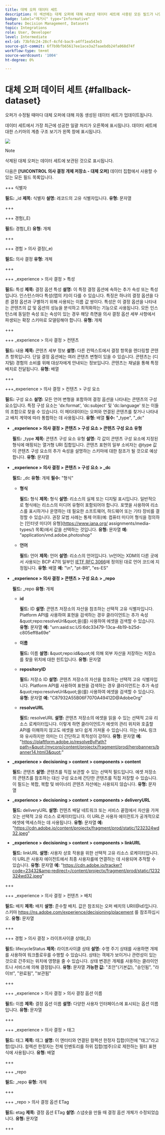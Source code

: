 ```yaml
---
title: 대체 오퍼 데이터 세트
description: 이 섹션에는 대체 오퍼에 대해 내보낸 데이터 세트에 사용된 모든 필드가 나열됩니다
badge: label="레거시" type="Informative"
feature: Decision Management, Datasets
topic: Integrations
role: User, Developer
level: Intermediate
exl-id: 73bfdc24-28cf-4cfd-bac9-a4ff1ea543e3
source-git-commit: 6f7b9bfb65617ee1ace3a2faaebdb24fa068d74f
workflow-type: tm+mt
source-wordcount: '1004'
ht-degree: 0%

---
```


# 대체 오퍼 데이터 세트 {#fallback-dataset}

오퍼가 수정될 때마다 대체 오퍼에 대해 자동 생성된 데이터 세트가 업데이트됩니다.

데이터 세트에서 가장 최근에 성공한 일괄 처리가 오른쪽에 표시됩니다. 데이터 세트에 대한 스키마의 계층 구조 보기가 왼쪽 창에 표시됩니다.

![](../assets/dataset-fallback.png)

>[!NOTE]
>
>삭제된 대체 오퍼는 데이터 세트에 보관된 것으로 표시됩니다.

다음은 **[!UICONTROL 의사 결정 개체 저장소 - 대체 오퍼]** 데이터 집합에서 사용할 수 있는 모든 필드 목록입니다.

+++ 식별자

**필드:** _id
**제목:** 식별자
**설명:** 레코드의 고유 식별자입니다.
**유형:** 문자열

+++

+++ 경험(_E)

**필드:** 경험(_E)
**유형:** 개체

+++

+++ 경험 > 의사 결정(_e)

**필드:** 의사 결정
**유형:** 개체

+++

+++ _experience > 의사 결정 > 특성

**필드:** 특성
**제목:** 결정 옵션 특성
**설명:** 이 특정 결정 옵션에 속하는 추가 속성 또는 특성입니다. 인스턴스마다 특성(맵의 키)이 다를 수 있습니다. 특징은 하나의 결정 옵션을 다른 결정 옵션과 구별하기 위해 사용되는 이름 값 쌍이다. 특성은 이 결정 옵션을 나타내는 콘텐츠의 값 및 옵션의 성능을 분석하고 최적화하는 기능으로 사용됩니다. 모든 인스턴스에 동일한 속성 또는 속성이 있는 경우 해당 측면을 의사 결정 옵션 세부 사항에서 파생되는 확장 스키마로 모델링해야 합니다.
**유형:** 개체

+++

<!--Field under Characteristics without title = additionalProperties? Desc = Value of the property. Type: string-->

+++ _experience > 의사 결정 > 컨텐츠

**필드:** 내용
**제목:** 콘텐츠 세부 정보
**설명:** 다른 컨텍스트에서 결정 항목을 렌더링할 콘텐츠 항목입니다. 단일 결정 옵션에는 여러 콘텐츠 변형이 있을 수 있습니다. 콘텐츠는 (디지털) 경험의 소비를 위해 대상자에게 안내되는 정보입니다. 콘텐츠는 채널을 통해 특정 배치로 전달됩니다.
**유형:** 배열

+++

+++_experience > 의사 결정 > 컨텐츠 > 구성 요소

**필드:** 구성 요소
**설명:** 모든 언어 변형을 포함하여 결정 옵션을 나타내는 콘텐츠의 구성 요소입니다. 특정 구성 요소는 &#39;dx:format&#39;, &#39;dc:subject&#39; 및 &#39;dc:language&#39; 또는 이들의 조합으로 찾을 수 있습니다. 이 메타데이터는 오퍼와 연결된 콘텐츠를 찾거나 나타내고 배치 계약에 따라 통합하는 데 사용됩니다.
**유형:** 배열
**필수:** &quot;_type&quot;, &quot;_dc&quot; <!--TBC?-->

* **_experience > 의사 결정 > 콘텐츠 > 구성 요소 > 콘텐츠 구성 요소 유형**

  **필드:** _type
  **제목:** 콘텐츠 구성 요소 유형
  **설명:** 각 값이 콘텐츠 구성 요소에 지정된 형식에 매핑되는 열거형 URI 집합입니다. 콘텐츠 표현의 일부 소비자는 @type 값이 콘텐츠 구성 요소의 추가 속성을 설명하는 스키마에 대한 참조가 될 것으로 예상합니다.
  **유형:** 문자열

* **_experience > 의사 결정 > 콘텐츠 > 구성 요소 > _dc**

  **필드:** _dc
  **유형:** 개체
  **필수:** &quot;형식&quot;

   * **형식**

     **필드:** 형식
     **제목:** 형식
     **설명:** 리소스의 실제 또는 디지털 표시입니다. 일반적으로 형식에는 리소스의 미디어 유형이 포함되어야 합니다. 포맷을 사용하여 리소스를 표시하거나 운영하는 데 필요한 소프트웨어, 하드웨어 또는 기타 장비를 결정할 수 있습니다. 권장 모범 사례는 통제 어휘(예: 컴퓨터 미디어 형식을 정의하는 [인터넷 미디어 유형]&#x200B;(https://www.iana.org/ assignments/media-types/) 목록)에서 값을 선택하는 것입니다.
     **유형:** 문자열
     **예:** &quot;application/vnd.adobe.photoshop&quot;

   * **언어**

     **필드:** 언어
     **제목:** 언어
     **설명:** 리소스의 언어입니다. \n언어는 XDM의 다른 곳에서 사용되는 BCP 47의 일부인 [IETF RFC 3066](https://www.ietf.org/rfc/rfc3066.txt)에 정의된 대로 언어 코드에 지정됩니다.
     **유형:** 배열
     **예:** &quot;\n&quot;, &quot;pt-BR&quot;, &quot;es-ES&quot;

* **_experience > 의사 결정 > 콘텐츠 > 구성 요소 > _repo**

  **필드:** _repo
  **유형:** 개체

   * **id**

     **필드:** ID
     **설명:** 콘텐츠 저장소의 자산을 참조하는 선택적 고유 식별자입니다. Platform API를 사용하여 표현을 검색하는 경우 클라이언트는 추가 속성 \&quot;repo:resolveUrl\&quot;을(를) 사용하여 에셋을 검색할 수 있습니다.
     **유형:** 문자열
     **예:** &quot;urn:aaid:sc:US:6dc33479-13ca-4b19-b25d-c805eff8a69e&quot;

   * **이름**

     **필드:** 이름
     **설명:** \&quot;repo:id\&quot;에 의해 외부 자산을 저장하는 저장소를 찾을 위치에 대한 힌트입니다.
     **유형:** 문자열

   * **repositoryID**

     **필드:** 저장소 ID
     **설명:** 콘텐츠 저장소의 자산을 참조하는 선택적 고유 식별자입니다. Platform API를 사용하여 표현을 검색하는 경우 클라이언트는 추가 속성 \&quot;repo:resolveUrl\&quot;을(를) 사용하여 에셋을 검색할 수 있습니다.
     **유형:** 문자열
     **예:** &quot;C87932A55B06F7070A49412D@AdobeOrg&quot;

   * **resolveURL**

     **필드:** resolveURL
     **설명:** 콘텐츠 저장소의 에셋을 읽을 수 있는 선택적 고유 리소스 로케이터입니다. 이렇게 하면 클라이언트가 에셋의 관리 위치와 호출할 API를 이해하지 않고도 에셋을 보다 쉽게 가져올 수 있습니다. 이는 HAL 링크와 유사하지만 의미는 더 간단하고 목적성이 강하다.
     **유형:** 문자열
     **예:** &quot;https://plaftform.adobe.io/resolveByPath?path=&quot;/mycorp/content/projectx/fragment/prod/herobanners/banner14.html3&quot;&quot;

* **_experience > decisioning > content > components > content**

  **필드:** 콘텐츠
  **설명:** 콘텐츠를 직접 보관할 수 있는 선택적 필드입니다. 에셋 저장소의 콘텐츠를 참조하는 대신 구성 요소에 간단한 콘텐츠를 직접 저장할 수 있습니다. 이 필드는 복합, 복합 및 바이너리 콘텐츠 자산에는 사용되지 않습니다.
  **유형:** 문자열

* **_experience > decisioning > content > components > deliveryURL**

  **필드:** deliveryURL
  **설명:** 컨텐츠 배달 네트워크 또는 서비스 끝점에서 자산을 가져오는 선택적 고유 리소스 로케이터입니다. 이 URL은 사용자 에이전트가 공개적으로 에셋에 액세스하는 데 사용됩니다.
  **유형:** 문자열
  **예:** &quot;https://cdn.adobe.io/content/projectx/fragment/prod/static/1232324wd32.jpeg&quot;

* **_experience > decisioning > content > components > linkURL**

  **필드:** linkURL
  **설명:** 사용자 상호 작용을 위한 선택적 고유 리소스 로케이터입니다. 이 URL은 사용자 에이전트에서 최종 사용자를에 연결하는 데 사용되며 추적할 수 있습니다.
  **유형:** 문자열
  **예:** &quot;https://cdn.adobe.io/tracker?code=23432&amp;redirect=/content/projectx/fragment/prod/static/1232324wd32.jpeg&quot;

+++

+++ _experience > 의사 결정 > 컨텐츠 > 배치

**필드:** 배치
**제목:** 배치
**설명:** 준수할 배치. 값은 참조되는 오퍼 배치의 URI(@id)입니다. 스키마 https://ns.adobe.com/experience/decisioning/placement 를 참조하십시오.
**유형:** 문자열

+++ 

+++ 경험 > 의사 결정 > 라이프사이클 상태(_E)

**필드:** lifecycleStatus
**제목:** 라이프사이클 상태
**설명:** 수명 주기 상태를 사용하면 개체를 사용하여 워크플로우를 수행할 수 있습니다. 상태는 객체가 보이거나 관련성이 있는 것으로 간주되는 위치에 영향을 줄 수 있습니다. 상태 변경은 개체를 사용하는 클라이언트나 서비스에 의해 결정됩니다.
**유형:** 문자열
**가능한 값:** &quot;초안&quot;(기본값), &quot;승인됨&quot;, &quot;라이브&quot;, &quot;완료됨&quot;, &quot;보관됨&quot;

+++

+++ _experience > 의사 결정 > 의사 결정 옵션 이름

**필드:** 이름
**제목:** 결정 옵션 이름
**설명:** 다양한 사용자 인터페이스에 표시되는 옵션 이름입니다.
**유형:** 문자열

+++

+++ _experience > 의사 결정 > 태그

**필드:** 태그
**제목:** 태그
**설명:** 이 엔터티와 연결된 컬렉션 한정자 집합(이전에 &quot;태그&quot;라고 함)입니다. 컬렉션 한정자는 전체 인벤토리를 하위 집합(범주)으로 제한하는 필터 표현식에 사용됩니다.
**유형:** 배열

+++

<!--Field without name under collection qualifiers: Description: An identifier of a collection qualifier object. The value is the @id of the collection qualifier that is referenced. See tag schema: https://ns.adobe.com/experience/decisioning/tag. Type: string-->

+++ _repo

**필드:** _repo
**유형:** 개체

+++

+++ _repo > 의사 결정 옵션 ETag

**필드:** etag
**제목:** 결정 옵션 ETag
**설명:** 스냅숏을 만들 때 결정 옵션 개체가 수정되었습니다.
**유형:** 문자열

+++

